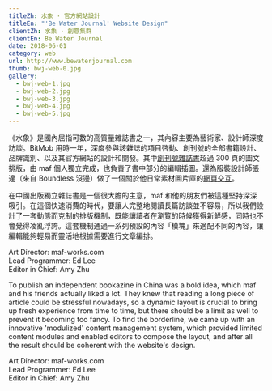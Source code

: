 ```yaml
---
titleZh: 水象 · 官方網站設計
titleEn: "'Be Water Journal' Website Design"
clientZh: 水象 · 創意集群
clientEn: Be Water Journal
date: 2018-06-01
category: web
url: http://www.bewaterjournal.com
thumb: bwj-web-0.jpg
gallery:
  - bwj-web-1.jpg
  - bwj-web-2.jpg
  - bwj-web-3.jpg
  - bwj-web-4.jpg
  - bwj-web-5.jpg
---
```


《水象》是國內屈指可數的高質量雜誌書之一，其內容主要為藝術家、設計師深度訪談。BitMob 用時一年，深度參與該雜誌的項目啓動、創刊號的全部書籍設計、品牌識別、以及其官方網站的設計和開發。其中[創刊號雜誌書](https://maf-works.com/work/be-water-journal-mook-branding)超過 300 頁的圖文排版，由 maf 個人獨立完成，也負責了書中部分的編輯插圖。還為服裝設計師張達（來自 Boundless 沒邊）做了一個關於他日常素材圖片庫的[網頁交互](https://maf-works.com/work/zhang-das-interactive-documentary)。

在中國出版獨立雜誌書是一個很大膽的主意，maf 和他的朋友們被這種堅持深深吸引。在這個快速消費的時代，要讓人完整地閱讀長篇訪談並不容易，所以我們設計了一套動態而克制的排版機制，既能讓讀者在瀏覽的時候獲得新鮮感，同時也不會覺得凌亂浮誇。這套機制通過一系列預設的內容「模塊」來適配不同的內容，讓編輯能夠輕易而靈活地根據需要進行文章編排。

Art Director: maf-works.com<br/>
Lead Programmer: Ed Lee<br/>
Editor in Chief: Amy Zhu

<!-- lang -->

To publish an independent bookazine in China was a bold idea, which maf and his friends actually liked a lot. They knew that reading a long piece of article could be stressful nowadays, so a dynamic layout is crucial to bring up fresh experience from time to time, but there should be a limit as well to prevent it becoming too fancy. To find the borderline, we came up with an innovative 'modulized' content management system, which provided limited content modules and enabled editors to compose the layout, and after all the result should be coherent with the website's design.

Art Director: maf-works.com<br/>
Lead Programmer: Ed Lee<br/>
Editor in Chief: Amy Zhu
